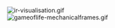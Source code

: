 ![ir-visualisation.gif](ir-visualisation.gif)  
![gameoflife-mechanicalframes.gif](game-of-life/gameoflife-mechanicalframes.gif)  